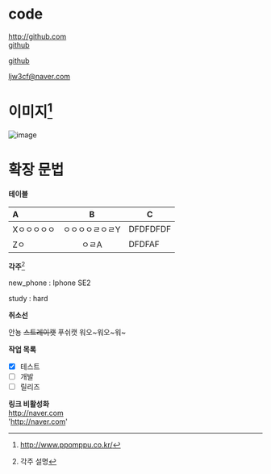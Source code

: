 # code
http://github.com  
[github](http://github.com)

[github](http://github.com "깃허브")

<ljw3cf@naver.com>

# 이미지[^1]

![image](https://cdnw.shop.tworld.co.kr/pimg/phone/A2/A23C/default/A23C_001_13.jpg  "구매하자 새 핸드폰")

# 확장 문법

__테이블__  

|A|B|C|
|:-|:-:|-|
|Xㅇㅇㅇㅇㅇ|ㅇㅇㅇㅇㄹㅇㄹY|DFDFDFDF|
|Zㅇ|ㅇㄹA|DFDFAF|

__각주__[^2]
[^1]: http://www.ppomppu.co.kr/
[^2]: 각주 설명

new_phone
: Iphone SE2

study
: hard

__취소선__

안뇽 ~~스트레이캣~~ 푸쉬캣 워오\~워오\~워\~

__작업 목록__
- [x] 테스트
- [ ] 개발
- [ ] 릴리즈

__링크 비활성화__  
http://naver.com  
'http://naver.com'